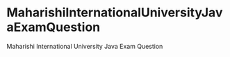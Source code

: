 # MaharishiInternationalUniversityJavaExamQuestion
Maharishi International University Java Exam Question
